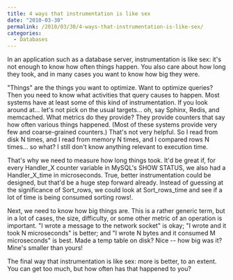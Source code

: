 ```yaml
---
title: 4 ways that instrumentation is like sex
date: "2010-03-30"
permalink: /2010/03/30/4-ways-that-instrumentation-is-like-sex/
categories:
  - Databases
---
```

In an application such as a database server, instrumentation is like sex: it's not enough to know how often things happen. You also care about how long they took, and in many cases you want to know how big they were.

"Things" are the things you want to optimize. Want to optimize queries? Then you need to know what activities that query causes to happen. Most systems have at least some of this kind of instrumentation. If you look around at&#8230; let's not pick on the usual targets&#8230; oh, say Sphinx, Redis, and memcached. What metrics do they provide? They provide counters that say how often various things happened. (Most of these systems provide very few and coarse-grained counters.) That's not very helpful. So I read from disk N times, and I read from memory N times, and I compared rows N times&#8230; so what? I still don't know anything relevant to execution time.

That's why we need to measure how long things took. It'd be great if, for every Handler\_X counter variable in MySQL's SHOW STATUS, we also had a Handler\_X\_time in microseconds. True, better instrumentation could be designed, but that'd be a huge step forward already. Instead of guessing at the significance of Sort\_rows, we could look at Sort\_rows\_time and see if a lot of time is being consumed sorting rows!.

Next, we need to know how big things are. This is a rather generic term, but in a lot of cases, the size, difficulty, or some other metric of an operation is important. "I wrote a message to the network socket" is okay; "I wrote and it took N microseconds" is better; and "I wrote N bytes and it consumed M microseconds" is best. Made a temp table on disk? Nice -- how big was it? Mine's smaller than yours!

The final way that instrumentation is like sex: more is better, to an extent. You can get too much, but how often has that happened to you?
